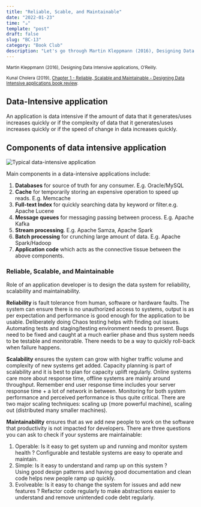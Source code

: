 ```yaml
---
title: "Reliable, Scable, and Maintainable"
date: "2022-01-23"
time: "☕️"
template: "post"
draft: false
slug: "BC-13"
category: "Book Club"
description: "Let's go through Martin Kleppmann (2016), Designing Data Intensive applications, Chapter 1 - Reliable, Scalable and Maintainable"
---
```


<sub>Martin Kleppmann (2016), Designing Data Intensive applications, O′Reilly.</sub>

<sub>Kunal Cholera (2019), [Chapter 1 - Reliable, Scalable and Maintainable - Designing Data Intensive applications book review](https://www.youtube.com/watch?v=PdtlXdse7pw&list=PL4KdJM8LzAMecwInbBK5GJ3Anz-ts75RQ).</sub>

## Data-Intensive application

An application is data intensive if the amount of data that it generates/uses increases quickly or if the complexity of data that it generates/uses increases quickly or if the speed of change in data increases quickly. 

## Components of data intensive application

![Typical data-intensive application](/media/architecture/data-intensive-app.png)

Main components in a data-intensive applications include:
1. **Databases** for source of truth for any consumer. E.g. Oracle/MySQL
2. **Cache** for temporarily storing an expensive operation to speed up reads. E.g. Memcache
3. **Full-text Index** for quickly searching data by keyword or filter.e.g. Apache Lucene
4. **Message queues** for messaging passing between process. E.g. Apache Kafka
5. **Stream processing**. E.g. Apache Samza, Apache Spark
6. **Batch processing** for crunching large amount of data. E.g. Apache Spark/Hadoop
7. **Application code** which acts as the connective tissue between the above components.

### Reliable, Scalable, and Maintainable

Role of an application developer is to design the data system for reliability, scalability and maintainability. 

**Reliability** is fault tolerance from human, software or hardware faults. The system can ensure there is no unauthorized access to systems, output is as per expectation and performance is good enough for the application to be usable. Deliberately doing Chaos testing helps with finding out issues. Automating tests and staging/testing environment needs to present.
Bugs need to be fixed and caught at a much earlier phase and thus system needs to be testable and monitorable. There needs to be a way to quickly roll-back when failure happens. 

**Scalability** ensures the system can grow with higher traffic volume and complexity of new systems get added. Capacity planning is part of scalability and it is best to plan for capacity uplift regularly. Online systems care more about response time, offline systems are mainly around throughput. Remember end user response time includes your server response time + a lot of network in between. Monitoring for both system performance and perceived performance is thus quite critical. There are two major scaling techniques: scaling up (more powerful machine), scaling out (distributed many smaller machines). 

**Maintainability** ensures that as we add new people to work on the software that productivity is not impacted for developers. There are three questions you can ask to check if your systems are maintainable: 
1. Operable: Is it easy to get system up and running and monitor system health ? 
Configurable and testable systems are easy to operate and maintain. 
2. Simple: Is it easy to understand and ramp up on this system ?  
Using good design patterns and having good documentation and clean code helps new people ramp up quickly. 
3. Evolveable: Is it easy to change the system for issues and add new features ?
Refactor code regularly to make abstractions easier to understand and remove unintended code debt regularly. 

